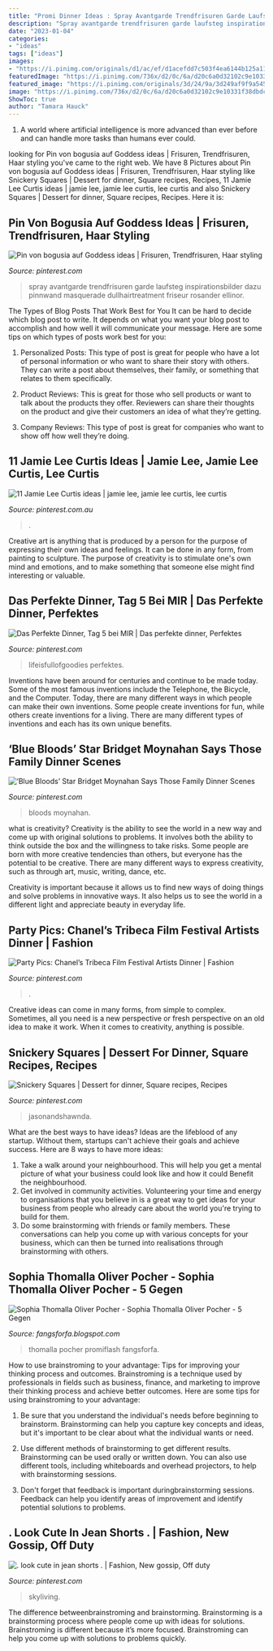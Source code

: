 ```yaml
---
title: "Promi Dinner Ideas : Spray Avantgarde Trendfrisuren Garde Laufsteg Inspirationsbilder Dazu Pinnwand Masquerade Dullhairtreatment Friseur Rosander Ellinor"
description: "Spray avantgarde trendfrisuren garde laufsteg inspirationsbilder dazu pinnwand masquerade dullhairtreatment friseur rosander ellinor"
date: "2023-01-04"
categories:
- "ideas"
tags: ["ideas"]
images:
- "https://i.pinimg.com/originals/d1/ac/ef/d1acefdd7c503f4ea6144b125a11fdd9.jpg"
featuredImage: "https://i.pinimg.com/736x/d2/0c/6a/d20c6a0d32102c9e10331f38dbdc563c--coco-chanel-dinners.jpg"
featured_image: "https://i.pinimg.com/originals/3d/24/9a/3d249af9f9a545f7a6cfabd5c08493ee.jpg"
image: "https://i.pinimg.com/736x/d2/0c/6a/d20c6a0d32102c9e10331f38dbdc563c--coco-chanel-dinners.jpg"
ShowToc: true
author: "Tamara Hauck"
---
```



1. A world where artificial intelligence is more advanced than ever before and can handle more tasks than humans ever could. 

	

		
looking for Pin von bogusia auf Goddess ideas | Frisuren, Trendfrisuren, Haar styling you've came to the right web. We have 8 Pictures about Pin von bogusia auf Goddess ideas | Frisuren, Trendfrisuren, Haar styling like Snickery Squares | Dessert for dinner, Square recipes, Recipes, 11 Jamie Lee Curtis ideas | jamie lee, jamie lee curtis, lee curtis and also Snickery Squares | Dessert for dinner, Square recipes, Recipes. Here it is:
		
    
## Pin Von Bogusia Auf Goddess Ideas | Frisuren, Trendfrisuren, Haar Styling

<img loading=lazy src="https://i.pinimg.com/originals/3d/24/9a/3d249af9f9a545f7a6cfabd5c08493ee.jpg" onerror="this.onerror=null;this.src='https://tse4.mm.bing.net/th?id=OIP.l7Uuss5ij1Xr-TmratrFigHaJ4&amp;pid=15.1';" alt="Pin von bogusia auf Goddess ideas | Frisuren, Trendfrisuren, Haar styling">

_Source: pinterest.com_

>spray avantgarde trendfrisuren garde laufsteg inspirationsbilder dazu pinnwand masquerade dullhairtreatment friseur rosander ellinor. 

	

The Types of Blog Posts That Work Best for You
It can be hard to decide which blog post to write.  It depends on what you want your blog post to accomplish and how well it will communicate your message. Here are some tips on which types of posts work best for you:
1. Personalized Posts: This type of post is great for people who have a lot of personal information or who want to share their story with others. They can write a post about themselves, their family, or something that relates to them specifically.

2. Product Reviews: This is great for those who sell products or want to talk about the products they offer. Reviewers can share their thoughts on the product and give their customers an idea of what they’re getting.

3. Company Reviews: This type of post is great for companies who want to show off how well they’re doing.

    
## 11 Jamie Lee Curtis Ideas | Jamie Lee, Jamie Lee Curtis, Lee Curtis

<img loading=lazy src="https://i.pinimg.com/474x/40/a9/5f/40a95f6d0b1c9dd6f15e38a80dae70a6--pin-up-jamie-lee-curtis.jpg" onerror="this.onerror=null;this.src='https://tse4.mm.bing.net/th?id=OIP.qsR09zyNm79fanqAVvHJ_QAAAA&amp;pid=15.1';" alt="11 Jamie Lee Curtis ideas | jamie lee, jamie lee curtis, lee curtis">

_Source: pinterest.com.au_

>. 

	

Creative art is anything that is produced by a person for the purpose of expressing their own ideas and feelings. It can be done in any form, from painting to sculpture. The purpose of creativity is to stimulate one's own mind and emotions, and to make something that someone else might find interesting or valuable.

    
## Das Perfekte Dinner, Tag 5 Bei MIR | Das Perfekte Dinner, Perfektes

<img loading=lazy src="https://i.pinimg.com/originals/d1/ac/ef/d1acefdd7c503f4ea6144b125a11fdd9.jpg" onerror="this.onerror=null;this.src='https://tse1.mm.bing.net/th?id=OIP.FoSrazDy2BfJOcJFVdMt3gHaEL&amp;pid=15.1';" alt="Das Perfekte Dinner, Tag 5 bei MIR | Das perfekte dinner, Perfektes">

_Source: pinterest.com_

>lifeisfullofgoodies perfektes. 

	

Inventions have been around for centuries and continue to be made today. Some of the most famous inventions include the Telephone, the Bicycle, and the Computer. Today, there are many different ways in which people can make their own inventions. Some people create inventions for fun, while others create inventions for a living. There are many different types of inventions and each has its own unique benefits.

    
## ‘Blue Bloods’ Star Bridget Moynahan Says Those Family Dinner Scenes

<img loading=lazy src="https://i.pinimg.com/originals/c5/fa/53/c5fa53b5bac64b6f98a4fc6e8bf2795c.jpg" onerror="this.onerror=null;this.src='https://tse2.mm.bing.net/th?id=OIP._LvmsJjCMTNR1lekKo-GogHaLH&amp;pid=15.1';" alt="‘Blue Bloods’ Star Bridget Moynahan Says Those Family Dinner Scenes">

_Source: pinterest.com_

>bloods moynahan. 

	

what is creativity?
Creativity is the ability to see the world in a new way and come up with original solutions to problems. It involves both the ability to think outside the box and the willingness to take risks.
Some people are born with more creative tendencies than others, but everyone has the potential to be creative. There are many different ways to express creativity, such as through art, music, writing, dance, etc.

Creativity is important because it allows us to find new ways of doing things and solve problems in innovative ways. It also helps us to see the world in a different light and appreciate beauty in everyday life.

    
## Party Pics: Chanel’s Tribeca Film Festival Artists Dinner | Fashion

<img loading=lazy src="https://i.pinimg.com/736x/d2/0c/6a/d20c6a0d32102c9e10331f38dbdc563c--coco-chanel-dinners.jpg" onerror="this.onerror=null;this.src='https://tse2.mm.bing.net/th?id=OIP.B0UQIBtx7ZoWKjjw82WY2QHaLI&amp;pid=15.1';" alt="Party Pics: Chanel’s Tribeca Film Festival Artists Dinner | Fashion">

_Source: pinterest.com_

>. 

	

Creative ideas can come in many forms, from simple to complex. Sometimes, all you need is a new perspective or fresh perspective on an old idea to make it work. When it comes to creativity, anything is possible.

    
## Snickery Squares | Dessert For Dinner, Square Recipes, Recipes

<img loading=lazy src="https://i.pinimg.com/736x/bd/c4/fd/bdc4fd9debfea316966c0408fec2c563--squares-cookie.jpg" onerror="this.onerror=null;this.src='https://tse1.mm.bing.net/th?id=OIP.SCDWUfauWVB4KeO9OW8mOgHaE8&amp;pid=15.1';" alt="Snickery Squares | Dessert for dinner, Square recipes, Recipes">

_Source: pinterest.com_

>jasonandshawnda. 

	

What are the best ways to have ideas?
Ideas are the lifeblood of any startup. Without them, startups can't achieve their goals and achieve success. Here are 8 ways to have more ideas:
1. Take a walk around your neighbourhood. This will help you get a mental picture of what your business could look like and how it could Benefit the neighbourhood.
2. Get involved in community activities. Volunteering your time and energy to organisations that you believe in is a great way to get ideas for your business from people who already care about the world you're trying to build for them. 
3. Do some brainstorming with friends or family members. These conversations can help you come up with various concepts for your business, which can then be turned into realisations through brainstorming with others. 

    
## Sophia Thomalla Oliver Pocher - Sophia Thomalla Oliver Pocher - 5 Gegen

<img loading=lazy src="https://content4.promiflash.de/article-images/landscape1024/oli-und-sophia-5.jpg" onerror="this.onerror=null;this.src='https://tse1.mm.bing.net/th?id=OIP.M1VPfwn9DrFDW6Apk9j94gHaFj&amp;pid=15.1';" alt="Sophia Thomalla Oliver Pocher - Sophia Thomalla Oliver Pocher - 5 Gegen">

_Source: fangsforfa.blogspot.com_

>thomalla pocher promiflash fangsforfa. 

	

How to use brainstroming to your advantage: Tips for improving your thinking process and outcomes.
Brainstroming is a technique used by professionals in fields such as business, finance, and marketing to improve their thinking process and achieve better outcomes. Here are some tips for using brainstroming to your advantage: 
1. Be sure that you understand the individual's needs before beginning to brainstorm. Brainstorming can help you capture key concepts and ideas, but it's important to be clear about what the individual wants or need.

2. Use different methods of brainstorming to get different results. Brainstorming can be used orally or written down. You can also use different tools, including whiteboards and overhead projectors, to help with brainstorming sessions.

3. Don't forget that feedback is important duringbrainstorming sessions. Feedback can help you identify areas of improvement and identify potential solutions to problems.

    
## . Look Cute In Jean Shorts . | Fashion, New Gossip, Off Duty

<img loading=lazy src="https://i.pinimg.com/474x/75/2d/98/752d982a1def54650e69488d51f87e93--tv-channels-cutoffs.jpg" onerror="this.onerror=null;this.src='https://tse3.mm.bing.net/th?id=OIP.S2onT2kNG6dxoiDFtoSmYAAAAA&amp;pid=15.1';" alt=". look cute in jean shorts . | Fashion, New gossip, Off duty">

_Source: pinterest.com_

>skyliving. 

	

The difference betweenbrainstroming and brainstorming.
Brainstorming is a brainstorming process where people come up with ideas for solutions. Brainstroming is different because it’s more focused. Brainstroming can help you come up with solutions to problems quickly.

